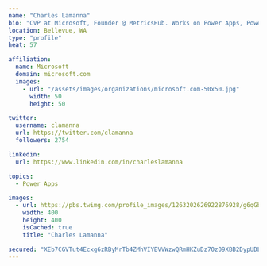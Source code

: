 ```yaml
---
name: "Charles Lamanna"
bio: "CVP at Microsoft, Founder @ MetricsHub. Works on Power Apps, Power Automate, Power Virtual Agent, Common Data Service and Dynamics 365."
location: Bellevue, WA
type: "profile"
heat: 57

affiliation:
  name: Microsoft
  domain: microsoft.com
  images:
    - url: "/assets/images/organizations/microsoft.com-50x50.jpg"
      width: 50
      height: 50

twitter:
  username: clamanna
  url: https://twitter.com/clamanna
  followers: 2754

linkedin:
  url: https://www.linkedin.com/in/charleslamanna

topics:
  - Power Apps

images:
  - url: https://pbs.twimg.com/profile_images/1263202626922876928/g6qGbHZ-_400x400.jpg
    width: 400
    height: 400
    isCached: true
    title: "Charles Lamanna"

secured: "XEb7CGVTut4Ecxg6zRByMrTb4ZMhVIYBVVWzwQRmHKZuDz70z09XBB2DypUDLZORKzadoy9xyiJmEs9rdy8yGFhyX2K9bdq02K+CFkz2DBX9siaNkzQXONv+ChgS2y8ZwRM0LDYWZokX//jFcuaVqv3rlYqbYZjDAyVWFplr6vzqQ8yzWie+q3Nb0qoIBS7tlzY+1N08pve8FCU3P2t9ELR1mAVplEmau0wnmF+Bnt8G59bdrDkOpJvfHL1L7snG3CAeUerWKzNMCs6H8N8TIQ82WOF315LH1Z6qkXWV030VXL7r61nhtfI94n5ONc4eXrGuiUN3JF+gpYYUprFPJIYfBIFkTktPgC4JuiGlsS4Qm+SqgSi62uVYjzg3MXR1gW+uZrrq3/3bBZ9vHJcBRlYM1Ay7MOZt7JGSz62Bnv4=;1ea570ipvUh2oVhDIDuiAw=="
---
```


